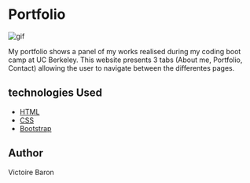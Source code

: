 # Portfolio

![gif](assets/images/websitegif.gif)

My portfolio shows a panel of my works realised during my coding boot camp at UC Berkeley.
This website presents 3 tabs (About me, Portfolio, Contact) allowing the user to navigate between the differentes pages. 

## technologies Used

* [HTML](https://developer.mozilla.org/en-US/docs/Web/HTML)
* [CSS](https://developer.mozilla.org/en-US/docs/Web/CSS)
* [Bootstrap](https://getbootstrap.com/)

## Author

Victoire Baron 
